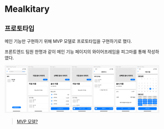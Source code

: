 # Mealkitary

## 프로토타입

메인 기능만 구현하기 위해 MVP 모델로 프로토타입을 구현하기로 했다.

프론트엔드 팀원 한명과 같이 메인 기능 페이지의 와이어프레임을 피그마를 통해 작성하였다.

<p align="center">
  <img src="../images/와이어프레임.PNG">
</p>

> [MVP 모델?]()
